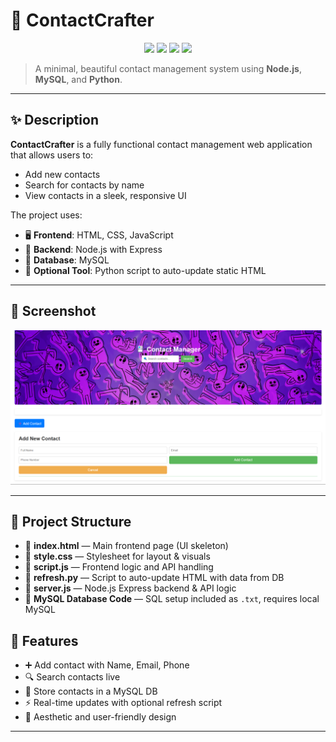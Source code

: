# 📇 ContactCrafter

<p align="center">
  <img src="https://img.shields.io/badge/Full--Stack-Project-blueviolet?style=for-the-badge" />
  <img src="https://img.shields.io/badge/Made%20with-Node.js-green?style=for-the-badge&logo=node.js" />
  <img src="https://img.shields.io/badge/Python-Script-yellow?style=for-the-badge&logo=python" />
  <img src="https://img.shields.io/badge/Frontend-HTML%2FCSS%2FJS-orange?style=for-the-badge" />
</p>

> A minimal, beautiful contact management system using **Node.js**, **MySQL**, and **Python**.

---

## ✨ Description

**ContactCrafter** is a fully functional contact management web application that allows users to:

- Add new contacts
- Search for contacts by name
- View contacts in a sleek, responsive UI

The project uses:
- 🖥️ **Frontend**: HTML, CSS, JavaScript
- 🔧 **Backend**: Node.js with Express
- 🐬 **Database**: MySQL
- 🐍 **Optional Tool**: Python script to auto-update static HTML

---

## 📸 Screenshot

![UI Preview](https://github.com/utsavsaxena2004/ContactCrafter/blob/29a53c27295bc60e852b355338915622a916207e/UI%20Preview.png)

---

## 📁 Project Structure

- 🧾 **index.html** — Main frontend page (UI skeleton)
- 🎨 **style.css** — Stylesheet for layout & visuals
- 🧠 **script.js** — Frontend logic and API handling
- 🐍 **refresh.py** — Script to auto-update HTML with data from DB
- 🚀 **server.js** — Node.js Express backend & API logic
- 🐬 **MySQL Database Code** — SQL setup included as `.txt`, requires local MySQL

## 🚀 Features

- ➕ Add contact with Name, Email, Phone
- 🔍 Search contacts live
- 💾 Store contacts in a MySQL DB
- ⚡ Real-time updates with optional refresh script
- 🎨 Aesthetic and user-friendly design

---

